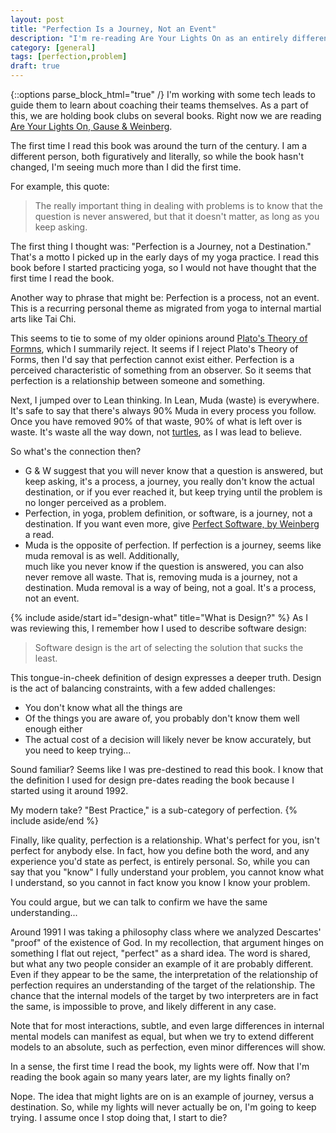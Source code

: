 ```yaml
---
layout: post
title: "Perfection Is a Journey, Not an Event"
description: "I'm re-reading Are Your Lights On as an entirely different person. An observation."
category: [general]
tags: [perfection,problem]
draft: true
---
```


{::options parse_block_html="true" /}
I'm working with some tech leads to guide them to learn about coaching their teams themselves. As a part of this,
we are holding book clubs on several books. Right now we are reading [Are Your Lights On, Gause & Weinberg](https://leanpub.com/areyourlightson).

The first time I read this book was around the turn of the century. I am a different person, both figuratively and 
literally, so while the book hasn't changed, I'm seeing much more than I did the first time.

For example, this quote:
> The really important thing in dealing with problems is to know that the question is never answered, but that 
> it doesn't matter, as long as you keep asking.

The first thing I thought was: "Perfection is a Journey, not a Destination." That's a motto I picked up in the early
days of my yoga practice. I read this book before I started practicing yoga, so I would not have thought that the first 
time I read the book.

Another way to phrase that might be: Perfection is a process, not an event. This is a recurring personal theme
as migrated from yoga to internal martial arts like Tai Chi.

This seems to tie to some of my older opinions around [Plato's Theory of Formns](https://en.wikipedia.org/wiki/Theory_of_forms),
which I summarily reject. It seems if I reject Plato's Theory of Forms, then I'd say that perfection cannot exist either.
Perfection is a perceived characteristic of something from an observer. So it seems that perfection is a
relationship between someone and something.

Next, I jumped over to Lean thinking. In Lean, Muda (waste) is everywhere. It's safe to say that there's always 90% Muda
in every process you follow. Once you have removed 90% of that waste, 90% of what is left over is waste. It's waste all 
the way down, not [turtles](https://apilgriminnarnia.com/2014/03/26/turtles/), as I was lead to believe.

So what's the connection then?

* G & W suggest that you will never know that a question is answered, but keep asking, it's a process, a journey, you 
  really don't know the actual destination, or if you ever reached it, but keep trying until the problem is no longer 
  perceived as a problem.
* Perfection, in yoga, problem definition, or software, is a journey, not a destination. If you want even more, 
  give [Perfect Software, by Weinberg](https://leanpub.com/perfectsoftware) a read.
* Muda is the opposite of perfection. If perfection is a journey, seems like muda removal is as well. Additionally,  
  much like you never know if the question is answered, you can also never remove all waste. That is, removing
  muda is a journey, not a destination. Muda removal is a way of being, not a goal. It's a process, not an event.

{% include aside/start id="design-what" title="What is Design?" %}
As I was reviewing this, I remember how I used to describe software design:
> Software design is the art of selecting the solution that sucks the least.

This tongue-in-cheek definition of design expresses a deeper truth. Design is the act of balancing constraints, with a 
few added challenges:
* You don't know what all the things are
* Of the things you are aware of, you probably don't know them well enough either
* The actual cost of a decision will likely never be know accurately, but you need to keep trying...

Sound familiar? Seems like I was pre-destined to read this book. I know that the definition I used for design
pre-dates reading the book because I started using it around 1992.

My modern take? "Best Practice," is a sub-category of perfection.
{% include aside/end %}
  
Finally, like quality, perfection is a relationship. What's perfect for you, isn't perfect for anybody else. In fact,
how you define both the word, and any experience you'd state as perfect, is entirely personal. So, while you can say
that you "know" I fully understand your problem, you cannot know what I understand, so you cannot in fact know you know
I know your problem. 

You could argue, but we can talk to confirm we have the same understanding...

Around 1991 I was taking a philosophy class where we analyzed Descartes' "proof" of the existence of God. In my 
recollection, that argument hinges on something I flat out reject, "perfect" as a shard idea. The word is shared,
but what any two people consider an example of it are probably different. Even if they appear to be the same, the
interpretation of the relationship of perfection requires an understanding of the target of the relationship. The chance
that the internal models of the target by two interpreters are in fact the same, is impossible to prove, and likely
different in any case. 

Note that for most interactions, subtle, and even large differences in internal mental models can manifest as equal, 
but when we try to extend different models to an absolute, such as perfection, even minor differences will show.

In a sense, the first time I read the book, my lights were off. Now that I'm reading the book again so many years later,
are my lights finally on?

Nope. The idea that might lights are on is an example of journey, versus a destination. So, while my lights will
never actually be on, I'm going to keep trying. I assume once I stop doing that, I start to die?